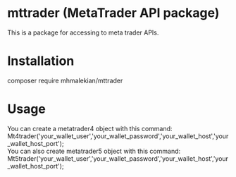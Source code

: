 # mttrader (MetaTrader API package)
This is a package for accessing to meta trader APIs. 
#
# Installation
composer require mhmalekian/mttrader
# Usage
You can create a metatrader4 object with this command:
<br>Mt4trader('your_wallet_user','your_wallet_password','your_wallet_host','your_wallet_host_port');
<br> You can also create metatrader5 object with this command:
<br>Mt5trader('your_wallet_user','your_wallet_password','your_wallet_host','your_wallet_host_port');
